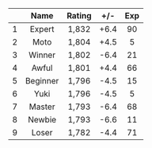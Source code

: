 | |Name|Rating|+/-|Exp|
|-|:--:|:----:|:-:|:-:|
|1|Expert|1,832|+6.4|90|
|2|Moto|1,804|+4.5|5|
|3|Winner|1,802|-6.4|21|
|4|Awful|1,801|+4.4|66|
|5|Beginner|1,796|-4.5|15|
|6|Yuki|1,796|-4.5|5|
|7|Master|1,793|-6.4|68|
|8|Newbie|1,793|-6.6|11|
|9|Loser|1,782|-4.4|71|
